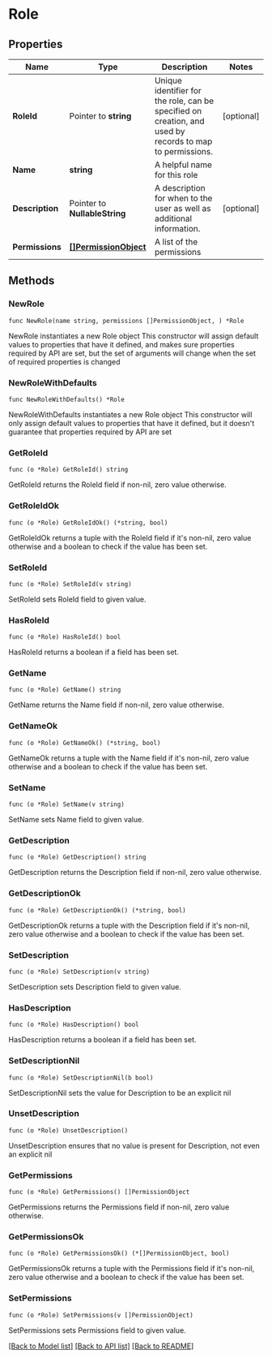# Role

## Properties

Name | Type | Description | Notes
------------ | ------------- | ------------- | -------------
**RoleId** | Pointer to **string** | Unique identifier for the role, can be specified on creation, and used by records to map to permissions. | [optional] 
**Name** | **string** | A helpful name for this role | 
**Description** | Pointer to **NullableString** | A description for when to the user as well as additional information. | [optional] 
**Permissions** | [**[]PermissionObject**](PermissionObject.md) | A list of the permissions | 

## Methods

### NewRole

`func NewRole(name string, permissions []PermissionObject, ) *Role`

NewRole instantiates a new Role object
This constructor will assign default values to properties that have it defined,
and makes sure properties required by API are set, but the set of arguments
will change when the set of required properties is changed

### NewRoleWithDefaults

`func NewRoleWithDefaults() *Role`

NewRoleWithDefaults instantiates a new Role object
This constructor will only assign default values to properties that have it defined,
but it doesn't guarantee that properties required by API are set

### GetRoleId

`func (o *Role) GetRoleId() string`

GetRoleId returns the RoleId field if non-nil, zero value otherwise.

### GetRoleIdOk

`func (o *Role) GetRoleIdOk() (*string, bool)`

GetRoleIdOk returns a tuple with the RoleId field if it's non-nil, zero value otherwise
and a boolean to check if the value has been set.

### SetRoleId

`func (o *Role) SetRoleId(v string)`

SetRoleId sets RoleId field to given value.

### HasRoleId

`func (o *Role) HasRoleId() bool`

HasRoleId returns a boolean if a field has been set.

### GetName

`func (o *Role) GetName() string`

GetName returns the Name field if non-nil, zero value otherwise.

### GetNameOk

`func (o *Role) GetNameOk() (*string, bool)`

GetNameOk returns a tuple with the Name field if it's non-nil, zero value otherwise
and a boolean to check if the value has been set.

### SetName

`func (o *Role) SetName(v string)`

SetName sets Name field to given value.


### GetDescription

`func (o *Role) GetDescription() string`

GetDescription returns the Description field if non-nil, zero value otherwise.

### GetDescriptionOk

`func (o *Role) GetDescriptionOk() (*string, bool)`

GetDescriptionOk returns a tuple with the Description field if it's non-nil, zero value otherwise
and a boolean to check if the value has been set.

### SetDescription

`func (o *Role) SetDescription(v string)`

SetDescription sets Description field to given value.

### HasDescription

`func (o *Role) HasDescription() bool`

HasDescription returns a boolean if a field has been set.

### SetDescriptionNil

`func (o *Role) SetDescriptionNil(b bool)`

 SetDescriptionNil sets the value for Description to be an explicit nil

### UnsetDescription
`func (o *Role) UnsetDescription()`

UnsetDescription ensures that no value is present for Description, not even an explicit nil
### GetPermissions

`func (o *Role) GetPermissions() []PermissionObject`

GetPermissions returns the Permissions field if non-nil, zero value otherwise.

### GetPermissionsOk

`func (o *Role) GetPermissionsOk() (*[]PermissionObject, bool)`

GetPermissionsOk returns a tuple with the Permissions field if it's non-nil, zero value otherwise
and a boolean to check if the value has been set.

### SetPermissions

`func (o *Role) SetPermissions(v []PermissionObject)`

SetPermissions sets Permissions field to given value.



[[Back to Model list]](./README.md#documentation-for-models) [[Back to API list]](./README.md#documentation-for-api-endpoints) [[Back to README]](./README.md)


